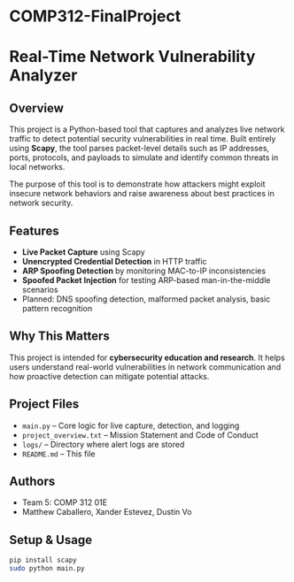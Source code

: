 # COMP312-FinalProject

# Real-Time Network Vulnerability Analyzer

## Overview
This project is a Python-based tool that captures and analyzes live network traffic to detect potential security vulnerabilities in real time. Built entirely using **Scapy**, the tool parses packet-level details such as IP addresses, ports, protocols, and payloads to simulate and identify common threats in local networks.

The purpose of this tool is to demonstrate how attackers might exploit insecure network behaviors and raise awareness about best practices in network security.

## Features
- **Live Packet Capture** using Scapy
- **Unencrypted Credential Detection** in HTTP traffic
- **ARP Spoofing Detection** by monitoring MAC-to-IP inconsistencies
- **Spoofed Packet Injection** for testing ARP-based man-in-the-middle scenarios
- Planned: DNS spoofing detection, malformed packet analysis, basic pattern recognition

## Why This Matters
This project is intended for **cybersecurity education and research**. It helps users understand real-world vulnerabilities in network communication and how proactive detection can mitigate potential attacks.

## Project Files
- `main.py` – Core logic for live capture, detection, and logging
- `project_overview.txt` – Mission Statement and Code of Conduct
- `logs/` – Directory where alert logs are stored
- `README.md` – This file

## Authors
- Team 5: COMP 312 01E
- Matthew Caballero, Xander Estevez, Dustin Vo

## Setup & Usage
```bash
pip install scapy
sudo python main.py

